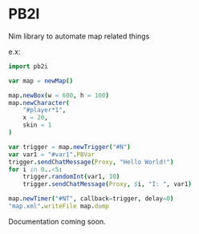 # PB2I
Nim library to automate map related things

e.x: 
```nim
import pb2i

var map = newMap()

map.newBox(w = 600, h = 100)
map.newCharacter(
    "#player*1",
    x = 20,
    skin = 1
)

var trigger = map.newTrigger("#N")
var var1 = "#var1".PBVar
trigger.sendChatMessage(Proxy, "Hello World!")
for i in 0..<5:
    trigger.randomInt(var1, 10)
    trigger.sendChatMessage(Proxy, $i, "I: ", var1)

map.newTimer("#NT", callback=trigger, delay=0)
"map.xml".writeFile map.dump
```

Documentation coming soon.
